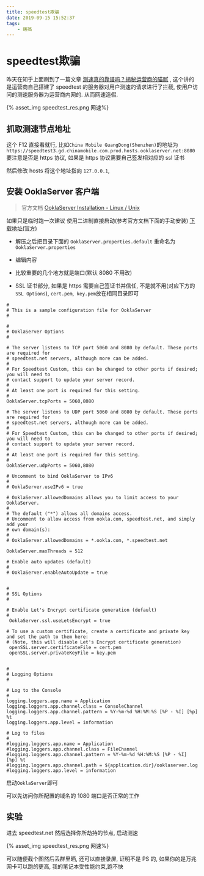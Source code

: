 ```yaml
---
title: speedtest欺骗
date: 2019-09-15 15:52:37
tags:
	- 瞎搞
---
```




# speedtest欺骗

昨天在知乎上面刷到了一篇文章 [测速真的靠谱吗？揭秘运营商的猫腻](https://zhuanlan.zhihu.com/p/82105234) , 这个讲的是运营商自己搭建了 speedtest 的服务器对用户测速的请求进行了拦截, 使用户访问的测速服务器为运营商内网的. 从而网速造假.



{% asset_img speedtest_res.png 网速%}

<!--more-->



## 抓取测速节点地址

这个 F12 直接看就行, 比如`China Mobile GuangDong(Shenzhen)`的地址为 `https://speedtest3.gd.chinamobile.com.prod.hosts.ooklaserver.net:8080`要注意是否是 https 协议, 如果是 https 协议需要自己签发相对应的 ssl 证书

然后修改 hosts 将这个地址指向 `127.0.0.1`,

##  安装 OoklaServer 客户端

> 官方文档 [OoklaServer Installation - Linux / Unix](https://support.ookla.com/hc/en-us/articles/234578528-OoklaServer-Installation-Linux-Unix)

如果只是临时跑一次建议 使用二进制直接启动(参考官方文档下面的手动安装) [下载地址(官方)](https://install.speedtest.net/ooklaserver/stable/OoklaServer.tgz)

* 解压之后把目录下面的 `OoklaServer.properties.default` 重命名为`OoklaServer.properties`

*  编辑内容

  * 比较重要的几个地方就是端口(默认 8080 不用改)

  * SSL 证书部分, 如果是 https 需要自己签证书并信任, 不是就不用(对应下方的`SSL Options`), `cert.pem`,` key.pem`放在相同目录即可

    

```
#
# This is a sample configuration file for OoklaServer
#

#
# OoklaServer Options
#

# The server listens to TCP port 5060 and 8080 by default. These ports are required for
# speedtest.net servers, although more can be added.
#
# For Speedtest Custom, this can be changed to other ports if desired; you will need to
# contact support to update your server record.
#
# At least one port is required for this setting.
#
OoklaServer.tcpPorts = 5060,8080

# The server listens to UDP port 5060 and 8080 by default. These ports are required for
# speedtest.net servers, although more can be added.
#
# For Speedtest Custom, this can be changed to other ports if desired; you will need to
# contact support to update your server record.
#
# At least one port is required for this setting.
#
OoklaServer.udpPorts = 5060,8080

# Uncomment to bind OoklaServer to IPv6
#
# OoklaServer.useIPv6 = true

# OoklaServer.allowedDomains allows you to limit access to your OoklaServer.
#
# The default ("*") allows all domains access.
# Uncomment to allow access from ookla.com, speedtest.net, and simply add your
# own domain(s):
#
# OoklaServer.allowedDomains = *.ookla.com, *.speedtest.net

OoklaServer.maxThreads = 512

# Enable auto updates (default)
#
# OoklaServer.enableAutoUpdate = true


#
# SSL Options
#

# Enable Let's Encrypt certificate generation (default)
#
 OoklaServer.ssl.useLetsEncrypt = true

# To use a custom certificate, create a certificate and private key and set the path to them here:
# (Note, this will disable Let's Encrypt certificate generation)
 openSSL.server.certificateFile = cert.pem
 openSSL.server.privateKeyFile = key.pem


#
# Logging Options
#

# Log to the Console
#
logging.loggers.app.name = Application
logging.loggers.app.channel.class = ConsoleChannel
logging.loggers.app.channel.pattern = %Y-%m-%d %H:%M:%S [%P - %I] [%p] %t
logging.loggers.app.level = information

# Log to files
#
#logging.loggers.app.name = Application
#logging.loggers.app.channel.class = FileChannel
#logging.loggers.app.channel.pattern = %Y-%m-%d %H:%M:%S [%P - %I] [%p] %t
#logging.loggers.app.channel.path = ${application.dir}/ooklaserver.log
#logging.loggers.app.level = information
```



启动`OoklaServer`即可

可以先访问你所配置的域名的 1080 端口是否正常的工作

## 实验

进去 speedtest.net 然后选择你所劫持的节点, 启动测速

{% asset_img speedtest_res.png 网速%}

可以随便截个图然后丢群里晒, 还可以直接录屏, 证明不是 PS 的, 如果你的是万兆网卡可以跑的更高, 我的笔记本受性能约束,跑不快